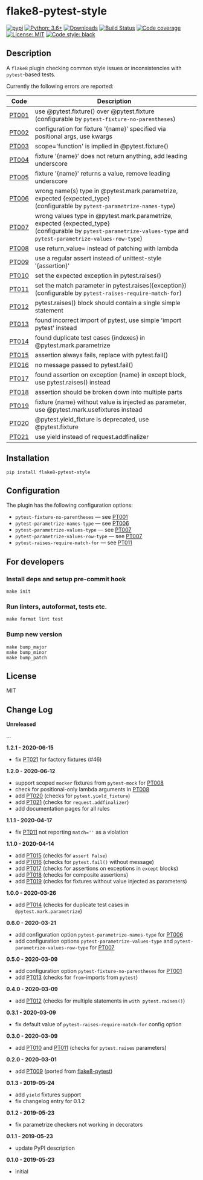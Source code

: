 # flake8-pytest-style

[![pypi](https://badge.fury.io/py/flake8-pytest-style.svg)](https://pypi.org/project/flake8-pytest-style)
[![Python: 3.6+](https://img.shields.io/badge/Python-3.6+-blue.svg)](https://pypi.org/project/flake8-pytest-style)
[![Downloads](https://img.shields.io/pypi/dm/flake8-pytest-style.svg)](https://pypistats.org/packages/flake8-pytest-style)
[![Build Status](https://travis-ci.com/m-burst/flake8-pytest-style.svg?branch=master)](https://travis-ci.com/m-burst/flake8-pytest-style)
[![Code coverage](https://codecov.io/gh/m-burst/flake8-pytest-style/branch/master/graph/badge.svg)](https://codecov.io/gh/m-burst/flake8-pytest-style)
[![License: MIT](https://img.shields.io/badge/License-MIT-green.svg)](https://en.wikipedia.org/wiki/MIT_License)
[![Code style: black](https://img.shields.io/badge/code%20style-black-000000.svg)](https://github.com/ambv/black)

## Description

A `flake8` plugin checking common style issues or inconsistencies with `pytest`-based tests.

Currently the following errors are reported:

| Code    | Description |
| ------- | ----------- |
| [PT001] | use @pytest.fixture() over @pytest.fixture <br> (configurable by `pytest-fixture-no-parentheses`) |
| [PT002] | configuration for fixture '{name}' specified via positional args, use kwargs |
| [PT003] | scope='function' is implied in @pytest.fixture() |
| [PT004] | fixture '{name}' does not return anything, add leading underscore |
| [PT005] | fixture '{name}' returns a value, remove leading underscore |
| [PT006] | wrong name(s) type in @pytest.mark.parametrize, expected {expected_type} <br> (configurable by `pytest-parametrize-names-type`) |
| [PT007] | wrong values type in @pytest.mark.parametrize, expected {expected_type} <br> (configurable by `pytest-parametrize-values-type` and `pytest-parametrize-values-row-type`) |
| [PT008] | use return_value= instead of patching with lambda |
| [PT009] | use a regular assert instead of unittest-style '{assertion}' |
| [PT010] | set the expected exception in pytest.raises() |
| [PT011] | set the match parameter in pytest.raises({exception}) <br> (configurable by `pytest-raises-require-match-for`) |
| [PT012] | pytest.raises() block should contain a single simple statement |
| [PT013] | found incorrect import of pytest, use simple 'import pytest' instead |
| [PT014] | found duplicate test cases {indexes} in @pytest.mark.parametrize |
| [PT015] | assertion always fails, replace with pytest.fail() |
| [PT016] | no message passed to pytest.fail() |
| [PT017] | found assertion on exception {name} in except block, use pytest.raises() instead |
| [PT018] | assertion should be broken down into multiple parts |
| [PT019] | fixture {name} without value is injected as parameter, use @pytest.mark.usefixtures instead |
| [PT020] | @pytest.yield_fixture is deprecated, use @pytest.fixture |
| [PT021] | use yield instead of request.addfinalizer |

## Installation

    pip install flake8-pytest-style

## Configuration

The plugin has the following configuration options:

* `pytest-fixture-no-parentheses` &mdash; see [PT001]
* `pytest-parametrize-names-type` &mdash; see [PT006]
* `pytest-parametrize-values-type` &mdash; see [PT007]
* `pytest-parametrize-values-row-type` &mdash; see [PT007]
* `pytest-raises-require-match-for` &mdash; see [PT011]

## For developers

### Install deps and setup pre-commit hook

    make init

### Run linters, autoformat, tests etc.

    make format lint test

### Bump new version

    make bump_major
    make bump_minor
    make bump_patch

## License

MIT

## Change Log

**Unreleased**

...

**1.2.1 - 2020-06-15**

* fix [PT021] for factory fixtures (#46)

**1.2.0 - 2020-06-12**

* support scoped `mocker` fixtures from `pytest-mock` for [PT008]
* check for positional-only lambda arguments in [PT008]
* add [PT020] (checks for `pytest.yield_fixture`)
* add [PT021] (checks for `request.addfinalizer`)
* add documentation pages for all rules

**1.1.1 - 2020-04-17**

* fix [PT011] not reporting `match=''` as a violation

**1.1.0 - 2020-04-14**

* add [PT015] (checks for `assert False`)
* add [PT016] (checks for `pytest.fail()` without message)
* add [PT017] (checks for assertions on exceptions in `except` blocks)
* add [PT018] (checks for composite assertions)
* add [PT019] (checks for fixtures without value injected as parameters)

**1.0.0 - 2020-03-26**

* add [PT014] (checks for duplicate test cases in `@pytest.mark.parametrize`)

**0.6.0 - 2020-03-21**

* add configuration option `pytest-parametrize-names-type` for [PT006]
* add configuration options `pytest-parametrize-values-type` and
`pytest-parametrize-values-row-type` for [PT007]

**0.5.0 - 2020-03-09**

* add configuration option `pytest-fixture-no-parentheses` for [PT001]
* add [PT013] (checks for `from`-imports from `pytest`)

**0.4.0 - 2020-03-09**

* add [PT012] (checks for multiple statements in `with pytest.raises()`)

**0.3.1 - 2020-03-09**

* fix default value of `pytest-raises-require-match-for` config option

**0.3.0 - 2020-03-09**

* add [PT010] and [PT011] (checks for `pytest.raises` parameters)

**0.2.0 - 2020-03-01**

* add [PT009] (ported from [flake8-pytest](https://github.com/vikingco/flake8-pytest))

**0.1.3 - 2019-05-24**

* add `yield` fixtures support
* fix changelog entry for 0.1.2

**0.1.2 - 2019-05-23**

* fix parametrize checkers not working in decorators

**0.1.1 - 2019-05-23**

* update PyPI description

**0.1.0 - 2019-05-23**

* initial

[PT001]: https://github.com/m-burst/flake8-pytest-style/blob/v1.2.1/docs/rules/PT001.md
[PT002]: https://github.com/m-burst/flake8-pytest-style/blob/v1.2.1/docs/rules/PT002.md
[PT003]: https://github.com/m-burst/flake8-pytest-style/blob/v1.2.1/docs/rules/PT003.md
[PT004]: https://github.com/m-burst/flake8-pytest-style/blob/v1.2.1/docs/rules/PT004.md
[PT005]: https://github.com/m-burst/flake8-pytest-style/blob/v1.2.1/docs/rules/PT005.md
[PT006]: https://github.com/m-burst/flake8-pytest-style/blob/v1.2.1/docs/rules/PT006.md
[PT007]: https://github.com/m-burst/flake8-pytest-style/blob/v1.2.1/docs/rules/PT007.md
[PT008]: https://github.com/m-burst/flake8-pytest-style/blob/v1.2.1/docs/rules/PT008.md
[PT009]: https://github.com/m-burst/flake8-pytest-style/blob/v1.2.1/docs/rules/PT009.md
[PT010]: https://github.com/m-burst/flake8-pytest-style/blob/v1.2.1/docs/rules/PT010.md
[PT011]: https://github.com/m-burst/flake8-pytest-style/blob/v1.2.1/docs/rules/PT011.md
[PT012]: https://github.com/m-burst/flake8-pytest-style/blob/v1.2.1/docs/rules/PT012.md
[PT013]: https://github.com/m-burst/flake8-pytest-style/blob/v1.2.1/docs/rules/PT013.md
[PT014]: https://github.com/m-burst/flake8-pytest-style/blob/v1.2.1/docs/rules/PT014.md
[PT015]: https://github.com/m-burst/flake8-pytest-style/blob/v1.2.1/docs/rules/PT015.md
[PT016]: https://github.com/m-burst/flake8-pytest-style/blob/v1.2.1/docs/rules/PT016.md
[PT017]: https://github.com/m-burst/flake8-pytest-style/blob/v1.2.1/docs/rules/PT017.md
[PT018]: https://github.com/m-burst/flake8-pytest-style/blob/v1.2.1/docs/rules/PT018.md
[PT019]: https://github.com/m-burst/flake8-pytest-style/blob/v1.2.1/docs/rules/PT019.md
[PT020]: https://github.com/m-burst/flake8-pytest-style/blob/v1.2.1/docs/rules/PT020.md
[PT021]: https://github.com/m-burst/flake8-pytest-style/blob/v1.2.1/docs/rules/PT021.md
